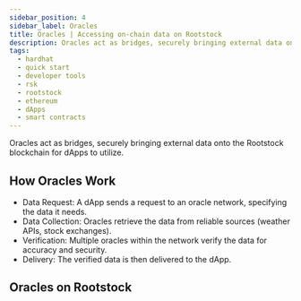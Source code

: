 ```yaml
---
sidebar_position: 4
sidebar_label: Oracles
title: Oracles | Accessing on-chain data on Rootstock
description: Oracles act as bridges, securely bringing external data onto the Rootstock blockchain for dApps to utilize.
tags:
  - hardhat
  - quick start
  - developer tools
  - rsk
  - rootstock
  - ethereum
  - dApps
  - smart contracts
---
```


Oracles act as bridges, securely bringing external data onto the Rootstock blockchain for dApps to utilize.

## How Oracles Work

- Data Request: A dApp sends a request to an oracle network, specifying the data it needs.
- Data Collection: Oracles retrieve the data from reliable sources (weather APIs, stock exchanges).
- Verification: Multiple oracles within the network verify the data for accuracy and security.
- Delivery: The verified data is then delivered to the dApp.

## Oracles on Rootstock

<CardsGrid>
  <CardsGridItem
    title="Umbrella Network"
    subtitle="oracles"
    color="cyan"
    description="Umbrella Network provides access to reliable and secure data verified by Umbrella's decentralized network. Utilize Umbrella's Data Layer to build customizable and composable data streams on demand on Rootstock."
    linkHref="https://umb.network//"
    linkTitle="Access on-chain data"
  />
   <CardsGridItem
    title="Redstone Finance"
    subtitle="oracles"
    color="cyan"
    description="RedStone provides data feeds to blockchains such as Rootstock and layer 2 EVM and non-EVM compatible scaling solutions."
    linkHref="https://redstone.finance/"
    linkTitle="Access on-chain data"
  />
</CardsGrid>